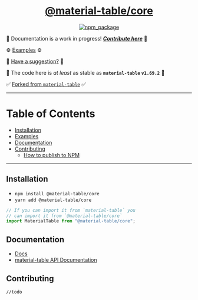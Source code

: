 <div align="center">

  <h1><a target="_blank" rel="noopener noreferrer" href="https://material-table-core.com">@material-table/core</a></h1>

  <p align="center">
    <a href="https://www.npmjs.com/package/@material-table/core">
      <img 
        title="npm_package" 
        src="https://badge.fury.io/js/%40material-table%2Fcore.svg"
      ></a>
  </p>

</div>

🚧 Documentation is a work in progress! **_[Contribute here](https://github.com/material-table-core/website)_** 🚧

⚙️ [Examples](https://material-table-core.github.io/examples) ⚙️

💬 [Have a suggestion?](https://github.com/material-table-core/core/discussions) 💬

💪 The code here is _at least_ as stable as **`material-table` `v1.69.2`** 💪

✅ [Forked from `material-table`](https://github.com/mbrn/material-table) ✅

---

# Table of Contents

- [Installation](#installation)
- [Examples](https://material-table-core.github.io/examples)
- [Documentation](#documentation)
- [Contributing](#contributing)
  - [How to publish to NPM](https://github.com/material-table-core/core/discussions/11)

---

## Installation

- `npm install @material-table/core`
- `yarn add @material-table/core`

```javascript
// If you can import it from `material-table` you
// can import it from `@material-table/core`
import MaterialTable from "@material-table/core";
```

## Documentation

- [Docs](https://material-table-core.com)
- [material-table API Documentation](https://material-table.com)

## Contributing

`//todo`
